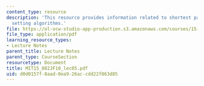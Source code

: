 ```yaml
---
content_type: resource
description: 'This resource provides information related to shortest paths: label
  setting algorithms.'
file: https://ol-ocw-studio-app-production.s3.amazonaws.com/courses/15-082j-network-optimization-fall-2010/d0d0157f8aad0ea926accdd22f863d85_MIT15_082JF10_lec05.pdf
file_type: application/pdf
learning_resource_types:
- Lecture Notes
parent_title: Lecture Notes
parent_type: CourseSection
resourcetype: Document
title: MIT15_082JF10_lec05.pdf
uid: d0d0157f-8aad-0ea9-26ac-cdd22f863d85
---
```

